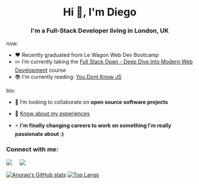 <h1 align="center">Hi 👋, I'm Diego</h1>
<h3 align="center">I'm a Full-Stack Developer living in London, UK</h3>

now:
* :hearts: Recently graduated from Le Wagon Web Dev Bootcamp
* :pencil2: I’m currently taking the [Full Stack Open - Deep Dive Into Modern Web Development](https://fullstackopen.com/en/#course-contents) course
* :books: I'm currently reading: [You Dont Know JS](https://github.com/getify/You-Dont-Know-JS)

bio:
* 👯 I’m looking to collaborate on **open source software projects**

* 📄 [Know about my experiences](https://resume.io/r/SKA2AoNM4)

* ⚡ **I'm finally changing careers to work on something I'm really passionate about :)**

<h3 align="left">Connect with me:</h3>
<p align="left">
<a target="_blank"href="https://linkedin.com/in/diegorramos84"><img src="https://img.shields.io/badge/linkedin-%230077B5.svg?&style=for-the-badge&logo=linkedin&logoColor=white" /></a>&nbsp;&nbsp;&nbsp;&nbsp;
<a href="mailto:diegorramos84i@gmail.com?subject=Hello%20Diego,%20From%20Github"><img src="https://img.shields.io/badge/gmail-%23D14836.svg?&style=for-the-badge&logo=gmail&logoColor=white" /></a>&nbsp;&nbsp;&nbsp;&nbsp;
</p>


[![Anurag's GitHub stats](https://github-readme-stats.vercel.app/api?username=diegorramos84&show_icons=true&count_private=true&theme=dracula&hide_border=true)](https://github.com/diegorramos84)
[![Top Langs](https://github-readme-stats.vercel.app/api/top-langs/?username=diegorramos84&layout=compact&theme=dracula&hide_border=true)](https://github.com/diegorramos84)
